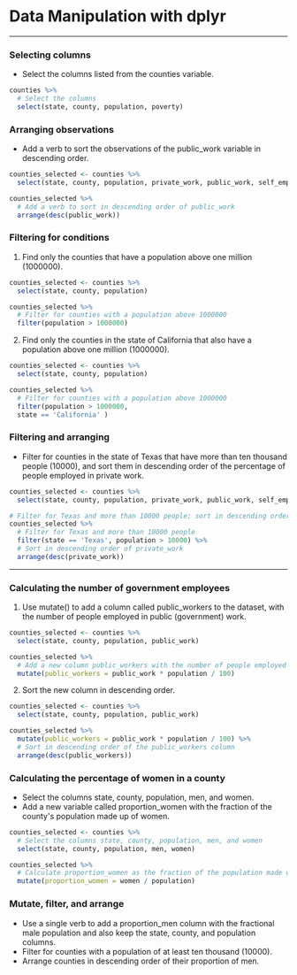 # Data Manipulation with dplyr
---
### Selecting columns
* Select the columns listed from the counties variable.
```r
counties %>%
  # Select the columns 
  select(state, county, population, poverty)
```
### Arranging observations
* Add a verb to sort the observations of the public_work variable in descending order.
```r
counties_selected <- counties %>%
  select(state, county, population, private_work, public_work, self_employed)

counties_selected %>%
  # Add a verb to sort in descending order of public_work
  arrange(desc(public_work))
```
### Filtering for conditions
1. Find only the counties that have a population above one million (1000000).
```r
counties_selected <- counties %>%
  select(state, county, population)

counties_selected %>%
  # Filter for counties with a population above 1000000
  filter(population > 1000000)
```
2. Find only the counties in the state of California that also have a population above one million (1000000).
```r
counties_selected <- counties %>%
  select(state, county, population)

counties_selected %>%
  # Filter for counties with a population above 1000000
  filter(population > 1000000, 
  state == 'California' )
```
### Filtering and arranging
* Filter for counties in the state of Texas that have more than ten thousand people (10000), and sort them in descending order of the percentage of people employed in private work.
```r
counties_selected <- counties %>%
  select(state, county, population, private_work, public_work, self_employed)

# Filter for Texas and more than 10000 people; sort in descending order of private_work
counties_selected %>%
  # Filter for Texas and more than 10000 people
  filter(state == 'Texas', population > 10000) %>%
  # Sort in descending order of private_work
  arrange(desc(private_work))
```
---
### Calculating the number of government employees
1. Use mutate() to add a column called public_workers to the dataset, with the number of people employed in public (government) work.
```r
counties_selected <- counties %>%
  select(state, county, population, public_work)

counties_selected %>%
  # Add a new column public_workers with the number of people employed in public work
  mutate(public_workers = public_work * population / 100)
```
2. Sort the new column in descending order.
```r
counties_selected <- counties %>%
  select(state, county, population, public_work)

counties_selected %>%
  mutate(public_workers = public_work * population / 100) %>%
  # Sort in descending order of the public_workers column
  arrange(desc(public_workers))
```
### Calculating the percentage of women in a county
* Select the columns state, county, population, men, and women.
* Add a new variable called proportion_women with the fraction of the county's population made up of women.
```r
counties_selected <- counties %>%
  # Select the columns state, county, population, men, and women    
  select(state, county, population, men, women)

counties_selected %>%
  # Calculate proportion_women as the fraction of the population made up of women
  mutate(proportion_women = women / population)
```
### Mutate, filter, and arrange
* Use a single verb to add a proportion_men column with the fractional male population and also keep the state, county, and population columns.
* Filter for counties with a population of at least ten thousand (10000).
* Arrange counties in descending order of their proportion of men.
